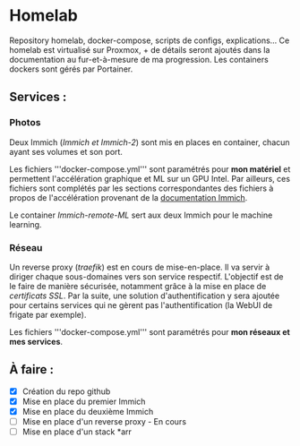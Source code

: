 # Homelab
Repository homelab, docker-compose, scripts de configs, explications...
Ce homelab est virtualisé sur Proxmox, + de détails seront ajoutés dans la documentation au fur-et-à-mesure de ma progression.
Les containers dockers sont gérés par Portainer.

## Services :
### Photos

Deux Immich (*Immich et Immich-2*) sont mis en places en container, chacun ayant ses volumes et son port.

Les fichiers '''docker-compose.yml''' sont paramétrés pour **mon matériel** et permettent l'accélération graphique et ML sur un GPU Intel. 
Par ailleurs, ces fichiers sont complétés par les sections correspondantes des fichiers à propos de l'accélération provenant de la [documentation Immich](https://immich.app/docs/overview/welcome).

Le container *Immich-remote-ML* sert aux deux Immich pour le machine learning.

### Réseau

Un reverse proxy (*traefik*) est en cours de mise-en-place. Il va servir à diriger chaque sous-domaines vers son service respectif. L'objectif est de le faire de manière sécurisée, notamment grâce à la mise en place de *certificats SSL*. Par la suite, une solution d'authentification y sera ajoutée pour certains services qui ne gèrent pas l'authentification (la WebUI de frigate par exemple).

Les fichiers '''docker-compose.yml''' sont paramétrés pour **mon réseaux et mes services**.

## À faire :

- [x] Création du repo github
- [x] Mise en place du premier Immich
- [x] Mise en place du deuxième Immich
- [ ] Mise en place d'un reverse proxy - En cours
- [ ] Mise en place d'un stack *arr
